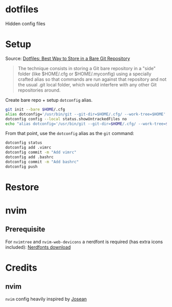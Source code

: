 # dotfiles
Hidden config files

# Setup
Source: [Dotfiles: Best Way to Store in a Bare Git Repository](https://www.atlassian.com/git/tutorials/dotfiles)
> The technique consists in storing a Git bare repository in a "side" folder (like $HOME/.cfg or $HOME/.myconfig) using a specially crafted alias so that commands are run against that repository and not the usual .git local folder, which would interfere with any other Git repositories around.


Create bare repo + setup `dotconfig` alias.
```bash
git init --bare $HOME/.cfg
alias dotconfig='/usr/bin/git --git-dir=$HOME/.cfg/ --work-tree=$HOME'
dotconfig config --local status.showUntrackedFiles no
echo "alias dotconfig='/usr/bin/git --git-dir=$HOME/.cfg/ --work-tree=$HOME'" >> $HOME/.bashrc
```

From that point, use the `dotconfig` alias as the `git` command:

```bash
dotconfig status
dotconfig add .vimrc
dotconfig commit -m "Add vimrc"
dotconfig add .bashrc
dotconfig commit -m "Add bashrc"
dotconfig push
```

# Restore


# nvim
## Prerequisite
For `nvimtree` and `nvim-web-devicons` a nerdfont is required (has extra icons included):
[Nerdfonts download](https://www.nerdfonts.com/font-downloads)


# Credits
## nvim
`nvim` config heavily inspired by [Josean](https://github.com/josean-dev/dev-environment-files)

